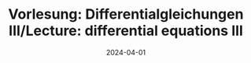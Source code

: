 ---
title: "Vorlesung: Differentialgleichungen III/Lecture: differential equations III"
collection: teaching
type: "Undergraduate course"
permalink: /teaching/2024-summer-teaching
venue: "Technical University of Berlin, Institute of Mathematics"
date: 2024-04-01
location: "Berlin, Germany"
---